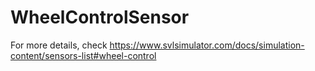 # WheelControlSensor

For more details, check https://www.svlsimulator.com/docs/simulation-content/sensors-list#wheel-control

